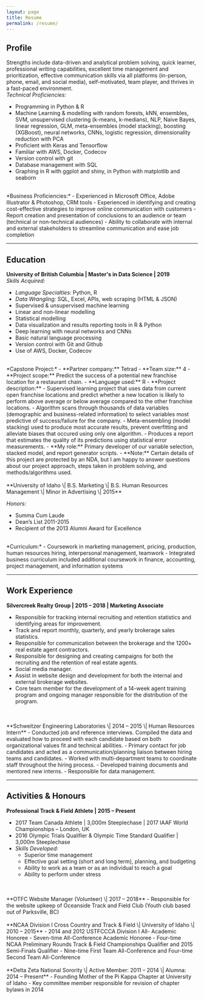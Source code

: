 ```yaml
---
layout: page
title: Resume
permalink: /resume/
---
```


## Profile

Strengths include data-driven and analytical problem solving, quick learner, professional writing capabilities, excellent time management and prioritization, effective communication skills via all platforms (in-person, phone, email, and social media), self-motivated, team player, and thrives in a fast-paced environment.
<br>
*Technical Proficiencies:*
- Programming in Python & R
- Machine Learning & modelling with random forests, kNN, ensembles, SVM, unsupervised clustering (k-means, k-medians), NLP, Naive Bayes, linear regression, GLM, meta-ensembles (model stacking), boosting (XGBoost), neural networks, CNNs, logistic regression, dimensionality reduction with PCA
- Proficient with Keras and Tensorflow
- Familiar with AWS, Docker, Codecov
- Version control with git
- Database management with SQL
- Graphing in R with ggplot and shiny, in Python with matplotlib and seaborn
<br>
*Business Proficiencies:*
- Experienced in Microsoft Office, Adobe Illustrator & Photoshop, CRM tools 
- Experienced in identifying and creating cost-effective strategies to improve online communication with customers
- Report creation and presentation of conclusions to an audience or team (technical or non-technical audiences)
- Ability to collaborate with internal and external stakeholders to streamline communication and ease job completion

--------------------------------------------------------------------------------

## Education

**University of British Columbia \| Master's in Data Science \| 2019**
<br>
*Skills Acquired:*
- *Language Specialties:* Python, R
- *Data Wrangling:* SQL, Excel, APIs, web scraping (HTML & JSON)
- Supervised & unsupervised machine learning
- Linear and non-linear modelling
- Statistical modelling
- Data visualization and results reporting tools in R & Python
- Deep learning with neural networks and CNNs
- Basic natural language processing
- Version control with Git and Github
- Use of AWS, Docker, Codecov
<br>
*Capstone Project:*
- **Partner company:** Tetrad
- **Team size:** 4
- **Project scope:** Predict the success of a potential new franchise location for a restaurant chain.
- **Language used:** R
- **Project description:** 
    - Supervised learning project that uses data from current open franchise locations and predict whether a new location is likely to perform above average or below average compared to the other franchise locations. 
    - Algorithm scans through thousands of data variables (demographic and business-related information) to select variables most predictive of success/failure for the company. 
    - Meta-ensembling (model stacking) used to produce most accurate results, prevent overfitting and alleviate biases that occured using only one algorithm. 
    - Produces a report that estimates the quality of its predictions using statistical error measurements.
- **My role:** Primary developer of our variable selection, stacked model, and report generator scripts.
- **Note:** Certain details of this project are protected by an NDA, but I am happy to answer questions about our project approach, steps taken in problem solving, and methods/algorithms used.
<br>
<br>
**University of Idaho \|  B.S. Marketing \| B.S. Human Resources Management \| Minor in Advertising \| 2015**

*Honors:*
- Summa Cum Laude
- Dean’s List 2011-2015
- Recipient of the 2013 Alumni Award for Excellence
<br>
*Curriculum:*
- Coursework in marketing management, pricing, production, human resources hiring, interpersonal management, teamwork
- Integrated business curriculum included additional coursework in finance, accounting, project management, and information systems

---------------------------------------------------------------------------------

## Work Experience

**Silvercreek Realty Group \| 2015 – 2018 \| Marketing Associate**
- Responsible for tracking internal recruiting and retention statistics and identifying areas for improvement.
- Track and report monthly, quarterly, and yearly brokerage sales statistics.
- Responsible for communication between the brokerage and the 1200+ real estate agent contractors.
- Responsible for designing and creating campaigns for both the recruiting and the retention of real estate agents.
- Social media manager.
- Assist in website design and development for both the internal and external brokerage websites.
- Core team member for the development of a 14-week agent training program and ongoing manager responsible for the distribution of the program.
<br>
<br>
**Schweitzer Engineering Laboratories \| 2014 – 2015 \| Human Resources Intern**
- Conducted job and reference interviews. Compiled the data and evaluated how to proceed with each candidate based on both organizational values fit and technical abilities.
- Primary contact for job candidates and acted as a communication/planning liaison between hiring teams and candidates.
- Worked with multi-department teams to coordinate staff throughout the hiring process.
- Developed training documents and mentored new interns.
- Responsible for data management.

----------------------------------------------------------------------------

## Activities & Honours

**Professional Track & Field Athlete   \|   2015 – Present**
- 2017 Team Canada Athlete    \|    3,000m Steeplechase    \|   2017 IAAF World Championships – London, UK
- 2016 Olympic Trials Qualifier & Olympic Time Standard Qualifier    \|    3,000m Steeplechase
- *Skills Developed:*
    - Superior time management
    - Effective goal setting (short and long term), planning, and budgeting
    - Ability to work as a team or as an individual to reach a goal
    - Ability to perform under stress
<br>
<br>
**OTFC Website Manager (Volunteer)    \|    2017 – 2018** 
- Responsible for the website upkeep of Oceanside Track and Field Club (Youth club based out of Parksville, BC)
<br>
<br>
**NCAA Division I Cross Country and Track & Field   \|   University of Idaho   \|   2010 – 2015**
- 2014 and 2012 USTFCCCA Division I All- Academic Honoree
- Seven-time All-Conference Academic Honoree
- Four-time NCAA Preliminary Rounds Track & Field Championships Qualifier and 2015 Semi-Finals Qualifier
- Nine-time First Team All-Conference and Four-time Second Team All-Conference
<br>
<br>
**Delta Zeta National Sorority   \|   Active Member: 2011 – 2014   \|   Alumna: 2014 – Present**
- Founding Mother of the Pi Kappa Chapter at University of Idaho 
- Key committee member responsible for revision of chapter bylaws in 2014

